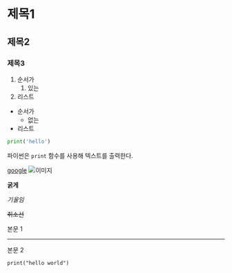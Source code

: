 # 제목1
## 제목2
### 제목3

1. 순서가
    1. 있는
2. 리스트

- 순서가
    - 없는
- 리스트

```python
print('hello')
```
파이썬은 `print` 함수를 사용해 텍스트를 출력한다.

[google](https://ww.google.com/)
![이미지](https://picsum.photos/200/300)

**굵게**

*기울임*

~~취소선~~

본문 1

---

본문 2

```
print("hello world")
```